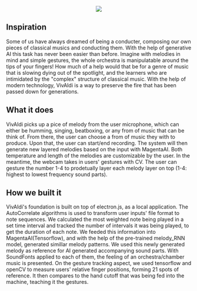 <p align="center"><img src="https://media.discordapp.net/attachments/972589733786058843/1105533891529425046/vivaidi-low-resolution-logo-black-on-white-background.png?width=1370&height=1028"></p>
<h2> Inspiration</h2>
<p> Some of us have always dreamed of being a conducter, composing our own pieces of classical musics and conducting them. With the help of generative AI this task has never been easier than before. Imagine with melodies in mind and simple gestures, the whole orchestra is manipulatable around the tips of your fingers! How much of a help would that be for a genre of music that is slowing dying out of the spotlight, and the learners who are intimidated by the "complex" structure of classical music. With the help of modern technology, VivAIdi is a way to preserve the fire that has been passed down for generations. </p>

<h2> What it does </h2>
<p> VivAIdi picks up a pice of melody from the user microphone, which can either be humming, singing, beatboxing, or any from of music that can be think of. From there, the user can choose a from of music they with to produce. Upon that, the user can start/end recording. The system will then generate new layered melodies based on the input with MagentaAI. Both temperature and length of the melodies are customizable by the user. In the meantime, the webcam takes in users' gestures with CV. The user can gesture the number 1-4 to prodetually layer each melody layer on top (1-4: highest to lowest frequency sound parts). </p>

<h2> How we built it </h2>
<p> VivAIdi's foundation is built on top of electron.js, as a local application. The AutoCorrelate algorithms is used to transform user inputs' file format to note sequences. We calculated the most weighted note being played in a set time interval and tracked the number of intervals it was being played, to get the duration of each note. We feeded this information into MagentaAI(Tensorflow), and with the help of the pre-trained melody_RNN model, generated simillar melody patterns. We used this newly generated melody as reference for AI generated accompanying sound parts. With SoundFonts applied to each of them, the feeling of an orchestra/chamber music is presented. On the gesture tracking aspect, we used tensorflow and openCV to measure users' relative finger positions, forming 21 spots of reference. It then compares to the hand cutoff that was being fed into the machine, teaching it the gestures. </p>
